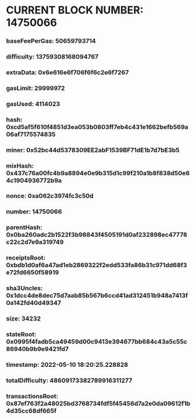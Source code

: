# CURRENT BLOCK NUMBER: 14750066

### baseFeePerGas: 50659793714
### difficulty: 13759308168094767
### extraData: 0x6e616e6f706f6f6c2e6f7267
### gasLimit: 29999972
### gasUsed: 4114023
### hash: 0xcd5af5f610f4851d3ea053b0803ff7eb4c431e1662befb569a06af7175574835
### miner: 0x52bc44d5378309EE2abF1539BF71dE1b7d7bE3b5
### mixHash: 0x437c76a00fc4b9a8894e0e9b315d1c99f210a1b8f838d50e64c1904936772b9a
### nonce: 0xa062c3974fc3c50d
### number: 14750066
### parentHash: 0x0ba260adc2b1522f3b98843f4505191d0af232898ec47778c22c2d7e9a319749
### receiptsRoot: 0xbdb1d0af6a47ad1eb2869322f2edd533fa86b31c971dd68f3e72fd6650f58919
### sha3Uncles: 0x1dcc4de8dec75d7aab85b567b6ccd41ad312451b948a7413f0a142fd40d49347
### size: 34232
### stateRoot: 0x0995f4fadb5ca49459d00c9413e394677bb684c43a5c55c86940b9b9e9421fd7
### timestamp: 2022-05-10 18:20:25.228828
### totalDifficulty: 48609173382789916311277
### transactionsRoot: 0x87ef763f2a48025bd3768734fdf5f45456d7a2e0da09612f1b4d35cc68df665f
